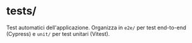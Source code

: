 # tests/

Test automatici dell'applicazione. Organizza in `e2e/` per test end-to-end (Cypress) e `unit/` per test unitari (Vitest).
